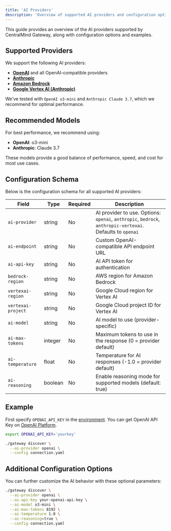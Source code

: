 ```yaml
---
title: 'AI Providers'
description: 'Overview of supported AI providers and configuration options'
---
```


This guide provides an overview of the AI providers supported by CentralMind Gateway, along with configuration options and examples.

## Supported Providers

We support the following AI providers:

- [**OpenAI**](/providers/openai) and all OpenAI-compatible providers
- [**Anthropic**](/providers/anthropic)
- [**Amazon Bedrock**](/providers/bedrock)
- [**Google Vertex AI (Anthropic)**](/providers/anthropic-vertexai)

We've tested with `OpenAI o3-mini` and `Anthropic Claude 3.7`, which we recommend for optimal performance.

## Recommended Models

For best performance, we recommend using:

- **OpenAI**: o3-mini
- **Anthropic**: Claude 3.7

These models provide a good balance of performance, speed, and cost for most use cases.

## Configuration Schema

Below is the configuration schema for all supported AI providers:

| Field              | Type    | Required | Description                                                                                               |
| ------------------ | ------- | -------- | --------------------------------------------------------------------------------------------------------- |
| `ai-provider`      | string  | No       | AI provider to use. Options: `openai`, `anthropic`, `bedrock`, `anthropic-vertexai`. Defaults to `openai` |
| `ai-endpoint`      | string  | No       | Custom OpenAI-compatible API endpoint URL                                                                 |
| `ai-api-key`       | string  | No       | AI API token for authentication                                                                           |
| `bedrock-region`   | string  | No       | AWS region for Amazon Bedrock                                                                             |
| `vertexai-region`  | string  | No       | Google Cloud region for Vertex AI                                                                         |
| `vertexai-project` | string  | No       | Google Cloud project ID for Vertex AI                                                                     |
| `ai-model`         | string  | No       | AI model to use (provider-specific)                                                                       |
| `ai-max-tokens`    | integer | No       | Maximum tokens to use in the response (0 = provider default)                                              |
| `ai-temperature`   | float   | No       | Temperature for AI responses (-1.0 = provider default)                                                    |
| `ai-reasoning`     | boolean | No       | Enable reasoning mode for supported models (default: true)                                                |

## Example

First specify `OPENAI_API_KEY` in the [environment](https://help.openai.com/en/articles/5112595-best-practices-for-api-key-safety). You can get OpenAI API Key on [OpenAI Platform](https://platform.openai.com/api-keys).

```bash
export OPENAI_API_KEY='yourkey'
```

```bash
./gateway discover \
  --ai-provider openai \
  --config connection.yaml
```

## Additional Configuration Options

You can further customize the AI behavior with these optional parameters:

```bash
./gateway discover \
  --ai-provider openai \
  --ai-api-key your-openai-api-key \
  --ai-model o3-mini \
  --ai-max-tokens 8192 \
  --ai-temperature 1.0 \
  --ai-reasoning=true \
  --config connection.yaml
```
